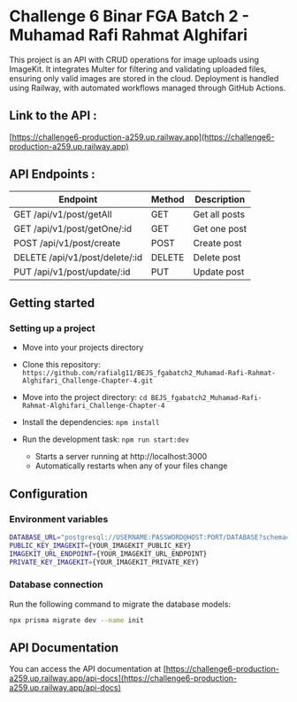 # Challenge 6 Binar FGA Batch 2 - Muhamad Rafi Rahmat Alghifari

This project is an API with CRUD operations for image uploads using ImageKit. It integrates Multer for filtering and validating uploaded files, ensuring only valid images are stored in the cloud. Deployment is handled using Railway, with automated workflows managed through GitHub Actions.

## Link to the API :
[https://challenge6-production-a259.up.railway.app](https://challenge6-production-a259.up.railway.app)

## API Endpoints :

| Endpoint | Method | Description |
| -------- | ------ | ----------- |
| GET /api/v1/post/getAll | GET | Get all posts |
| GET /api/v1/post/getOne/:id | GET | Get one post |
| POST /api/v1/post/create | POST | Create post |
| DELETE /api/v1/post/delete/:id | DELETE | Delete post |
| PUT /api/v1/post/update/:id | PUT | Update post |

## Getting started

### Setting up a project

* Move into your projects directory
* Clone this repository: `https://github.com/rafialg11/BEJS_fgabatch2_Muhamad-Rafi-Rahmat-Alghifari_Challenge-Chapter-4.git`
* Move into the project directory: `cd BEJS_fgabatch2_Muhamad-Rafi-Rahmat-Alghifari_Challenge-Chapter-4`
* Install the dependencies: `npm install`

* Run the development task: `npm run start:dev`
    * Starts a server running at http://localhost:3000
    * Automatically restarts when any of your files change

## Configuration

### Environment variables
```bash
DATABASE_URL="postgresql://USERNAME:PASSWORD@HOST:PORT/DATABASE?schema=public"
PUBLIC_KEY_IMAGEKIT={YOUR_IMAGEKIT_PUBLIC_KEY}
IMAGEKIT_URL_ENDPOINT={YOUR_IMAGEKIT_URL_ENDPOINT}
PRIVATE_KEY_IMAGEKIT={YOUR_IMAGEKIT_PRIVATE_KEY}
```

### Database connection
Run the following command to migrate the database models:
```bash
npx prisma migrate dev --name init
```	

## API Documentation

You can access the API documentation at [https://challenge6-production-a259.up.railway.app/api-docs](https://challenge6-production-a259.up.railway.app/api-docs)
